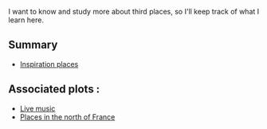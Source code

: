 I want to know and study more about third places, so I'll keep track of what I learn here.

## Summary

* [Inspiration places](Places.md)

## Associated plots :
- [Live music](Live%20music.md)
- [Places in the north of France](Places%20in%20the%20north%20of%20France.md)

